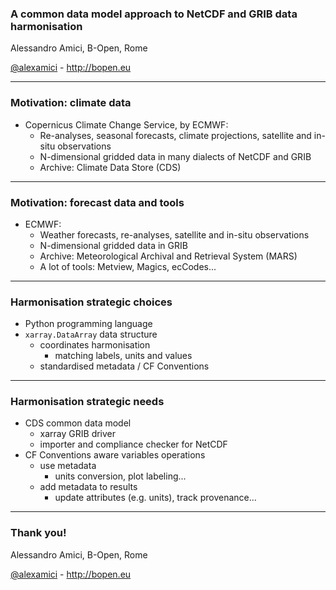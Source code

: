 
### A common data model approach to NetCDF and GRIB data harmonisation

Alessandro Amici, B-Open, Rome

[@alexamici](https://twitter.com/alexamici) - http://bopen.eu

---

### Motivation: climate data

 * Copernicus Climate Change Service, by ECMWF:
   * Re-analyses, seasonal forecasts, climate projections, satellite and in-situ observations
   * N-dimensional gridded data in many dialects of NetCDF and GRIB
   * Archive: Climate Data Store (CDS)

---

### Motivation: forecast data and tools

 * ECMWF:
   * Weather forecasts, re-analyses, satellite and in-situ observations
   * N-dimensional gridded data in GRIB
   * Archive: Meteorological Archival and Retrieval System (MARS)
   * A lot of tools: Metview, Magics, ecCodes...

---

### Harmonisation strategic choices

 * Python programming language
 * `xarray.DataArray` data structure
   * coordinates harmonisation
     * matching labels, units and values
   * standardised metadata / CF Conventions

---

### Harmonisation strategic needs

 * CDS common data model
   * xarray GRIB driver
   * importer and compliance checker for NetCDF
 * CF Conventions aware variables operations
   * use metadata
     * units conversion, plot labeling...
   * add metadata to results
     * update attributes (e.g. units), track provenance...

---

### Thank you!

Alessandro Amici, B-Open, Rome

[@alexamici](https://twitter.com/alexamici) - http://bopen.eu

